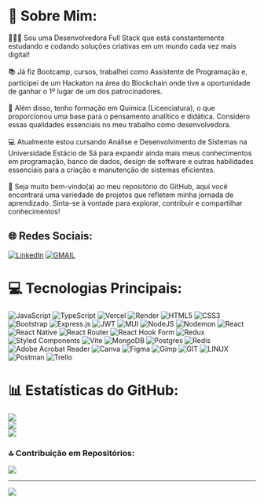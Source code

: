 # 💫 Sobre Mim:
🙋🏻‍♀️ Sou uma Desenvolvedora Full Stack que está constantemente estudando e codando soluções criativas em um mundo cada vez mais digital! <br><br>📚 Já fiz Bootcamp, cursos, trabalhei como Assistente de Programação e, participei de um Hackaton na área do Blockchain onde tive a oportunidade de ganhar o 1º lugar de um dos patrocinadores.<br><br>🧪 Além disso, tenho formação em Química (Licenciatura), o que proporcionou uma base para o pensamento analítico e didática. Considero essas qualidades essenciais no meu trabalho como desenvolvedora.<br><br>💻 Atualmente estou cursando Análise e Desenvolvimento de Sistemas na Universidade Estácio de Sá para expandir ainda mais meus conhecimentos em programação, banco de dados, design de software e outras habilidades essenciais para a criação e manutenção de sistemas eficientes.<br><br>🚀 Seja muito bem-vindo(a) ao meu repositório do GitHub, aqui você encontrará uma variedade de projetos que refletem minha jornada de aprendizado. Sinta-se à vontade para explorar, contribuir e compartilhar conhecimentos! 


## 🌐 Redes Sociais:
[![LinkedIn](https://img.shields.io/badge/LinkedIn-%230077B5.svg?logo=linkedin&logoColor=white)](https://www.linkedin.com/in/julianapereira-dev/)
[![GMAIL](https://img.shields.io/badge/Gmail-D14836?logo=gmail&logoColor=white)](julianapereira.dev@gmail.com) 

# 💻 Tecnologias Principais:
![JavaScript](https://img.shields.io/badge/javascript-%23323330.svg?style=flat&logo=javascript&logoColor=%23F7DF1E) ![TypeScript](https://img.shields.io/badge/typescript-%23007ACC.svg?style=flat&logo=typescript&logoColor=white) ![Vercel](https://img.shields.io/badge/vercel-%23000000.svg?style=flat&logo=vercel&logoColor=white) ![Render](https://img.shields.io/badge/Render-%46E3B7.svg?style=flat&logo=render&logoColor=white) ![HTML5](https://img.shields.io/badge/html5-%23E34F26.svg?style=flat&logo=html5&logoColor=white) ![CSS3](https://img.shields.io/badge/css3-%231572B6.svg?style=flat&logo=css3&logoColor=white) ![Bootstrap](https://img.shields.io/badge/bootstrap-%238511FA.svg?style=flat&logo=bootstrap&logoColor=white) ![Express.js](https://img.shields.io/badge/express.js-%23404d59.svg?style=flat&logo=express&logoColor=%2361DAFB) ![JWT](https://img.shields.io/badge/JWT-black?style=flat&logo=JSON%20web%20tokens) ![MUI](https://img.shields.io/badge/MUI-%230081CB.svg?style=flat&logo=mui&logoColor=white) ![NodeJS](https://img.shields.io/badge/node.js-6DA55F?style=flat&logo=node.js&logoColor=white) ![Nodemon](https://img.shields.io/badge/NODEMON-%23323330.svg?style=flat&logo=nodemon&logoColor=%BBDEAD) ![React](https://img.shields.io/badge/react-%2320232a.svg?style=flat&logo=react&logoColor=%2361DAFB) ![React Native](https://img.shields.io/badge/react_native-%2320232a.svg?style=flat&logo=react&logoColor=%2361DAFB) ![React Router](https://img.shields.io/badge/React_Router-CA4245?style=flat&logo=react-router&logoColor=white) ![React Hook Form](https://img.shields.io/badge/React%20Hook%20Form-%23EC5990.svg?style=flat&logo=reacthookform&logoColor=white) ![Redux](https://img.shields.io/badge/redux-%23593d88.svg?style=flat&logo=redux&logoColor=white) ![Styled Components](https://img.shields.io/badge/styled--components-DB7093?style=flat&logo=styled-components&logoColor=white) ![Vite](https://img.shields.io/badge/vite-%23646CFF.svg?style=flat&logo=vite&logoColor=white) ![MongoDB](https://img.shields.io/badge/MongoDB-%234ea94b.svg?style=flat&logo=mongodb&logoColor=white) ![Postgres](https://img.shields.io/badge/postgres-%23316192.svg?style=flat&logo=postgresql&logoColor=white) ![Redis](https://img.shields.io/badge/redis-%23DD0031.svg?style=flat&logo=redis&logoColor=white) ![Adobe Acrobat Reader](https://img.shields.io/badge/Adobe%20Acrobat%20Reader-EC1C24.svg?style=flat&logo=Adobe%20Acrobat%20Reader&logoColor=white) ![Canva](https://img.shields.io/badge/Canva-%2300C4CC.svg?style=flat&logo=Canva&logoColor=white) ![Figma](https://img.shields.io/badge/figma-%23F24E1E.svg?style=flat&logo=figma&logoColor=white) ![Gimp](https://img.shields.io/badge/Gimp-657D8B?style=flat&logo=gimp&logoColor=FFFFFF) ![GIT](https://img.shields.io/badge/Git-fc6d26?style=flat&logo=git&logoColor=white) ![LINUX](https://img.shields.io/badge/Linux-FCC624?style=flat&logo=linux&logoColor=black) ![Postman](https://img.shields.io/badge/Postman-FF6C37?style=flat&logo=postman&logoColor=white) ![Trello](https://img.shields.io/badge/Trello-%23026AA7.svg?style=flat&logo=Trello&logoColor=white)
# 📊 Estatísticas do GitHub:
![](https://github-readme-stats.vercel.app/api?username=julianapereiradev&theme=dark&hide_border=true&include_all_commits=true&count_private=false)<br/>
![](https://github-readme-streak-stats.herokuapp.com/?user=julianapereiradev&theme=dark&hide_border=true)<br/>
![](https://github-readme-stats.vercel.app/api/top-langs/?username=julianapereiradev&theme=dark&hide_border=true&include_all_commits=true&count_private=false&layout=compact)

### 🔝 Contribuição em Repositórios:
![](https://github-contributor-stats.vercel.app/api?username=julianapereiradev&limit=5&theme=dark&combine_all_yearly_contributions=true)

---
[![](https://visitcount.itsvg.in/api?id=julianapereiradev&icon=0&color=0)](https://visitcount.itsvg.in)

<!-- Proudly created with GPRM ( https://gprm.itsvg.in ) -->

